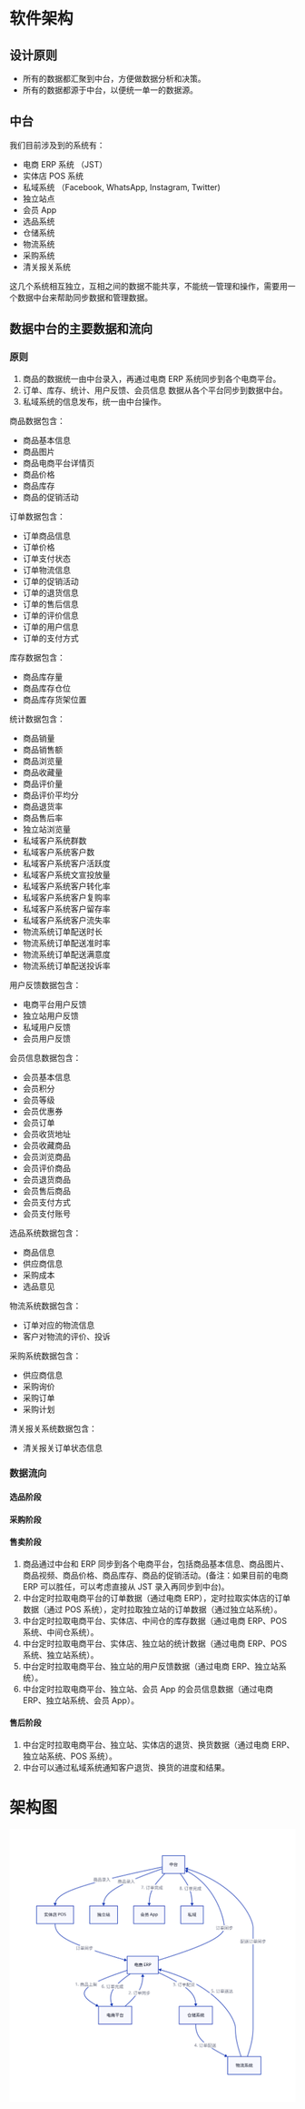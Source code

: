 # 软件架构

## 设计原则

* 所有的数据都汇聚到中台，方便做数据分析和决策。
* 所有的数据都源于中台，以便统一单一的数据源。

## 中台

我们目前涉及到的系统有：
* 电商 ERP 系统 （JST）
* 实体店 POS 系统
* 私域系统 （Facebook, WhatsApp, Instagram, Twitter)
* 独立站点
* 会员 App
* 选品系统
* 仓储系统
* 物流系统
* 采购系统
* 清关报关系统

这几个系统相互独立，互相之间的数据不能共享，不能统一管理和操作，需要用一个数据中台来帮助同步数据和管理数据。

## 数据中台的主要数据和流向


### 原则
1. 商品的数据统一由中台录入，再通过电商 ERP 系统同步到各个电商平台。
2. 订单、库存、统计、用户反馈、会员信息 数据从各个平台同步到数据中台。
3. 私域系统的信息发布，统一由中台操作。

商品数据包含：
* 商品基本信息
* 商品图片
* 商品电商平台详情页
* 商品价格
* 商品库存
* 商品的促销活动

订单数据包含：
* 订单商品信息
* 订单价格
* 订单支付状态
* 订单物流信息
* 订单的促销活动
* 订单的退货信息
* 订单的售后信息
* 订单的评价信息
* 订单的用户信息
* 订单的支付方式

库存数据包含：
* 商品库存量
* 商品库存仓位
* 商品库存货架位置

统计数据包含：
* 商品销量
* 商品销售额
* 商品浏览量
* 商品收藏量
* 商品评价量
* 商品评价平均分
* 商品退货率
* 商品售后率
* 独立站浏览量
* 私域客户系统群数
* 私域客户系统客户数
* 私域客户系统客户活跃度
* 私域客户系统文宣投放量
* 私域客户系统客户转化率
* 私域客户系统客户复购率
* 私域客户系统客户留存率
* 私域客户系统客户流失率
* 物流系统订单配送时长
* 物流系统订单配送准时率
* 物流系统订单配送满意度
* 物流系统订单配送投诉率

用户反馈数据包含：
* 电商平台用户反馈
* 独立站用户反馈
* 私域用户反馈
* 会员用户反馈

会员信息数据包含：
* 会员基本信息
* 会员积分
* 会员等级
* 会员优惠券
* 会员订单
* 会员收货地址
* 会员收藏商品
* 会员浏览商品
* 会员评价商品
* 会员退货商品
* 会员售后商品
* 会员支付方式
* 会员支付账号

选品系统数据包含：
* 商品信息
* 供应商信息
* 采购成本
* 选品意见

物流系统数据包含：
* 订单对应的物流信息
* 客户对物流的评价、投诉

采购系统数据包含：
* 供应商信息
* 采购询价
* 采购订单
* 采购计划

清关报关系统数据包含：
* 清关报关订单状态信息

### 数据流向

#### 选品阶段

#### 采购阶段

#### 售卖阶段

1. 商品通过中台和 ERP 同步到各个电商平台，包括商品基本信息、商品图片、商品视频、商品价格、商品库存、商品的促销活动。(备注：如果目前的电商 ERP 可以胜任，可以考虑直接从 JST 录入再同步到中台)。
2. 中台定时拉取电商平台的订单数据（通过电商 ERP），定时拉取实体店的订单数据（通过 POS 系统），定时拉取独立站的订单数据（通过独立站系统）。
3. 中台定时拉取电商平台、实体店、中间仓的库存数据（通过电商 ERP、POS 系统、中间仓系统）。
4. 中台定时拉取电商平台、实体店、独立站的统计数据（通过电商 ERP、POS 系统、独立站系统）。
5. 中台定时拉取电商平台、独立站的用户反馈数据（通过电商 ERP、独立站系统）。
6. 中台定时拉取电商平台、独立站、会员 App 的会员信息数据（通过电商 ERP、独立站系统、会员 App）。

#### 售后阶段

1. 中台定时拉取电商平台、独立站、实体店的退货、换货数据（通过电商 ERP、独立站系统、POS 系统）。
2. 中台可以通过私域系统通知客户退货、换货的进度和结果。


# 架构图

![架构图 svg](sw-arch.svg)
